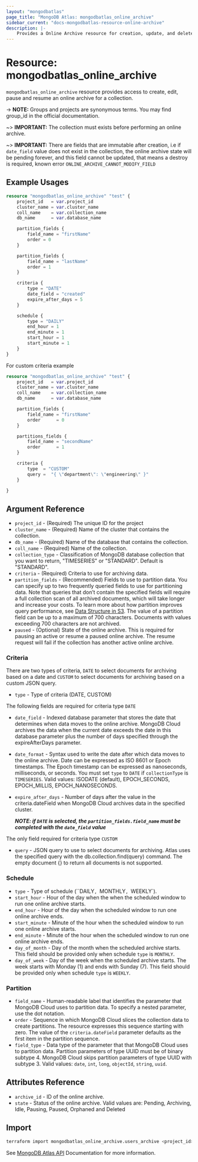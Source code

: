 ```yaml
---
layout: "mongodbatlas"
page_title: "MongoDB Atlas: mongodbatlas_online_archive"
sidebar_current: "docs-mongodbatlas-resource-online-archive"
description: |-
    Provides a Online Archive resource for creation, update, and delete
---
```


# Resource: mongodbatlas_online_archive

`mongodbatlas_online_archive` resource provides access to create, edit, pause and resume an online archive for a collection. 

-> **NOTE:** Groups and projects are synonymous terms. You may find group_id in the official documentation.

~> **IMPORTANT:** The collection must exists before performing an online archive.

~> **IMPORTANT:** There are fields that are immutable after creation, i.e if `date_field` value does not exist in the collection, the online archive state will be pending forever, and this field cannot be updated, that means a destroy is required, known error `ONLINE_ARCHIVE_CANNOT_MODIFY_FIELD`

## Example Usages
```terraform
resource "mongodbatlas_online_archive" "test" {
    project_id   = var.project_id
    cluster_name = var.cluster_name
    coll_name    = var.collection_name
    db_name      = var.database_name

    partition_fields {
        field_name = "firstName"
        order = 0
    }

    partition_fields {
        field_name = "lastName"
        order = 1
    }

    criteria {
        type = "DATE"
        date_field = "created"
        expire_after_days = 5
    }

    schedule {
        type = "DAILY"
        end_hour = 1
        end_minute = 1
        start_hour = 1
        start_minute = 1
    }
}
```

For custom criteria example

```terraform
resource "mongodbatlas_online_archive" "test" {
    project_id   = var.project_id
    cluster_name = var.cluster_name
    coll_name    = var.collection_name
    db_name      = var.database_name

    partition_fields {
        field_name = "firstName"
        order      = 0 
    }

    partitions_fields {
        field_name = "secondName"
        order      = 1 
    }

    criteria {
        type  = "CUSTOM"
        query =  "{ \"department\": \"engineering\" }"
    }

}

```

## Argument Reference
* `project_id`       -  (Required) The unique ID for the project
* `cluster_name`     -  (Required) Name of the cluster that contains the collection.
* `db_name`          -  (Required) Name of the database that contains the collection.
* `coll_name`        -  (Required) Name of the collection.
* `collection_type`  -  Classification of MongoDB database collection that you want to return, "TIMESERIES" or "STANDARD". Default is "STANDARD". 
* `criteria`         -  (Required) Criteria to use for archiving data.
* `partition_fields` -  (Recommended) Fields to use to partition data. You can specify up to two frequently queried fields to use for partitioning data. Note that queries that don’t contain the specified fields will require a full collection scan of all archived documents, which will take longer and increase your costs. To learn more about how partition improves query performance, see [Data Structure in S3](https://docs.mongodb.com/datalake/admin/optimize-query-performance/#data-structure-in-s3). The value of a partition field can be up to a maximum of 700 characters. Documents with values exceeding 700 characters are not archived.
* `paused`           - (Optional) State of the online archive. This is required for pausing an active or resume a paused online archive. The resume request will fail if the collection has another active online archive.

### Criteria

There are two types of criteria, `DATE` to select documents for archiving based on a date and
`CUSTOM` to select documents for archiving based on a custom JSON query.

* `type`          - Type of criteria (DATE, CUSTOM)

The following fields are required for criteria type `DATE`

* `date_field`   - Indexed database parameter that stores the date that determines when data moves to the online archive. MongoDB Cloud archives the data when the current date exceeds the date in this database parameter plus the number of days specified through the expireAfterDays parameter.
* `date_format`   - Syntax used to write the date after which data moves to the online archive. Date can be expressed as ISO 8601 or Epoch timestamps. The Epoch timestamp can be expressed as nanoseconds, milliseconds, or seconds. You must set `type` to `DATE` if `collectionType` is `TIMESERIES`. Valid values:  ISODATE (default), EPOCH_SECONDS, EPOCH_MILLIS, EPOCH_NANOSECONDS.
* `expire_after_days` - Number of days after the value in the criteria.dateField when MongoDB Cloud archives data in the specified cluster.

    **_NOTE: if `DATE` is selected, the `partition_fields.field_name` must be completed with the `date_field` value_**

The only field required for criteria type `CUSTOM`

* `query` - JSON query to use to select documents for archiving. Atlas uses the specified query with the db.collection.find(query) command. The empty document {} to return all documents is not supported.

### Schedule

* `type`          - Type of schedule (``DAILY`, `MONTHLY`, `WEEKLY`).
* `start_hour`    - Hour of the day when the when the scheduled window to run one online archive starts.  
* `end_hour`      - Hour of the day when the scheduled window to run one online archive ends.
* `start_minute`   - Minute of the hour when the scheduled window to run one online archive starts.
* `end_minute`     - Minute of the hour when the scheduled window to run one online archive ends.
* `day_of_month`   - Day of the month when the scheduled archive starts. This field should be provided only when schedule `type` is `MONTHLY`.
* `day_of_week`     - Day of the week when the scheduled archive starts. The week starts with Monday (1) and ends with Sunday (7). This field should be provided only when schedule `type` is `WEEKLY`.

### Partition
* `field_name` - Human-readable label that identifies the parameter that MongoDB Cloud uses to partition data. To specify a nested parameter, use the dot notation.
* `order` - Sequence in which MongoDB Cloud slices the collection data to create partitions. The resource expresses this sequence starting with zero. The value of the `criteria.dateField` parameter defaults as the first item in the partition sequence.
* `field_type` - Data type of the parameter that that MongoDB Cloud uses to partition data. Partition parameters of type UUID must be of binary subtype 4. MongoDB Cloud skips partition parameters of type UUID with subtype 3. Valid values: `date`, `int`, `long`, `objectId`, `string`, `uuid`.

## Attributes Reference
* `archive_id` - ID of the online archive.
* `state`    - Status of the online archive. Valid values are: Pending, Archiving, Idle, Pausing, Paused, Orphaned and Deleted

## Import 

```bash
terraform import mongodbatlas_online_archive.users_archive <project_id>-<cluster_name>-<archive_id>
```

See [MongoDB Atlas API](https://docs.atlas.mongodb.com/reference/api/online-archive-create-one/) Documentation for more information.
